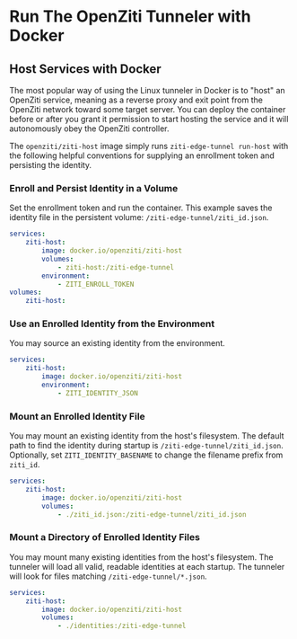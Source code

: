 # Run The OpenZiti Tunneler with Docker

## Host Services with Docker

The most popular way of using the Linux tunneler in Docker is to "host" an OpenZiti service, meaning as a reverse proxy and exit point from the OpenZiti network toward some target server. You can deploy the container before or after you grant it permission to start hosting the service and it will autonomously obey the OpenZiti controller.

The `openziti/ziti-host` image simply runs `ziti-edge-tunnel run-host` with the following helpful conventions for supplying an enrollment token and persisting the identity.

### Enroll and Persist Identity in a Volume

Set the enrollment token and run the container. This example saves the identity file in the persistent volume: `/ziti-edge-tunnel/ziti_id.json`.

```yaml
services:
    ziti-host:
        image: docker.io/openziti/ziti-host
        volumes:
            - ziti-host:/ziti-edge-tunnel
        environment:
            - ZITI_ENROLL_TOKEN
volumes:
    ziti-host:
```

### Use an Enrolled Identity from the Environment

You may source an existing identity from the environment.

```yaml
services:
    ziti-host:
        image: docker.io/openziti/ziti-host
        environment:
            - ZITI_IDENTITY_JSON
```

### Mount an Enrolled Identity File

You may mount an existing identity from the host's filesystem. The default path to find the identity during startup is `/ziti-edge-tunnel/ziti_id.json`. Optionally, set `ZITI_IDENTITY_BASENAME` to change the filename prefix from `ziti_id`.

```yaml
services:
    ziti-host:
        image: docker.io/openziti/ziti-host
        volumes:
            - ./ziti_id.json:/ziti-edge-tunnel/ziti_id.json
```

### Mount a Directory of Enrolled Identity Files

You may mount many existing identities from the host's filesystem. The tunneler will load all valid, readable identities at each startup. The tunneler will look for files matching `/ziti-edge-tunnel/*.json`.

```yaml
services:
    ziti-host:
        image: docker.io/openziti/ziti-host
        volumes:
            - ./identities:/ziti-edge-tunnel
```
